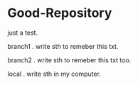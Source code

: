 # Good-Repository
just a test.

branch1 .
write sth to remeber this txt.

branch2 .
write sth to remeber this txt too.

local .
write sth in my computer.

